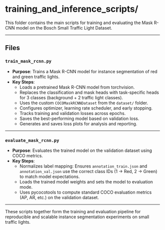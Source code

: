 # training_and_inference_scripts/

This folder contains the main scripts for training and evaluating the Mask R-CNN model on the Bosch Small Traffic Light Dataset.

---

## Files

### `train_mask_rcnn.py`
- **Purpose**: Trains a Mask R-CNN model for instance segmentation of red and green traffic lights.
- **Key Steps**:
  - Loads a pretrained Mask R-CNN model from torchvision.
  - Replaces the classification and mask heads with task-specific heads for 3 classes (background + 2 traffic light classes).
  - Uses the custom `COCOMaskRCNNDataset` from the `dataset/` folder.
  - Configures optimizer, learning rate scheduler, and early stopping.
  - Tracks training and validation losses across epochs.
  - Saves the best-performing model based on validation loss.
  - Generates and saves loss plots for analysis and reporting.

---

### `evaluate_mask_rcnn.py`
- **Purpose**: Evaluates the trained model on the validation dataset using COCO metrics.
- **Key Steps**:
  - Normalizes label mapping: Ensures `annotation_train.json` and `annotation_val.json` use the correct class IDs (1 → Red, 2 → Green) to match model expectations.
  - Loads the trained model weights and sets the model to evaluation mode.
  - Uses pycocotools to compute standard COCO evaluation metrics (AP, AR, etc.) on the validation dataset.

---

These scripts together form the training and evaluation pipeline for reproducible and scalable instance segmentation experiments on small traffic lights.

